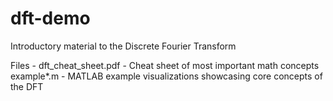 # dft-demo
Introductory material to the Discrete Fourier Transform

Files - 
  dft_cheat_sheet.pdf - Cheat sheet of most important math concepts
  example*.m - MATLAB example visualizations showcasing core concepts of the DFT 
